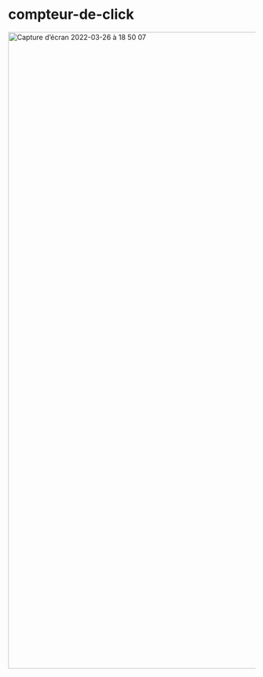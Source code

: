 # compteur-de-click
<img width="1297" alt="Capture d’écran 2022-03-26 à 18 50 07" src="https://user-images.githubusercontent.com/79283100/160247167-50d654bc-7981-4cf4-a596-612f15451e4c.png">
